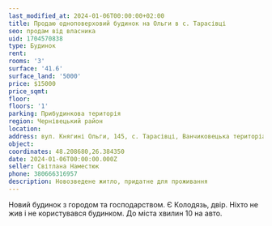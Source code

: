 ```yaml
---
last_modified_at: 2024-01-06T00:00:00+02:00
title: Продаю одноповерховий будинок на Ольги в с. Тарасівці
seo: продам від власника
uid: 1704570838
type: Будинок
rent:
rooms: '3'
surface: '41.6'
surface_land: '5000'
price: $15000
price_sqmt:
floor:
floors: '1'
parking: Прибудинкова територія
region: Чернівецький район
location:
address: вул. Княгині Ольги, 145, с. Тарасівці, Ванчиковецька територіальна громада
object:
coordinates: 48.208680,26.384350
date: 2024-01-06T00:00:00.000Z
seller: Cвітлана Наместюк
phone: 380666316957
description: Новозведене житло, придатне для проживання
---
```


Новий будинок з городом та господарством. Є Колодязь, двір. Ніхто не жив і не користувався будинком. До міста хвилин 10 на авто.
